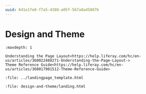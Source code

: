 ```yaml
---
uuid: 641e1fe0-f7a5-4388-a05f-567a8ad5887b
---
```

# Design and Theme

```{toctree}
:maxdepth: 1

Understanding the Page Layout<https://help.liferay.com/hc/en-us/articles/360022488271-Understanding-the-Page-Layout->
Theme Reference Guide<https://help.liferay.com/hc/en-us/articles/360017901512-Theme-Reference-Guide>
```

```{raw} html
:file: ../landingpage_template.html
```

```{raw} html
:file: design-and-theme/landing.html
```
